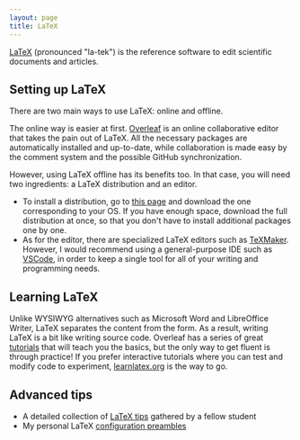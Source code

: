 ```yaml
---
layout: page
title: LaTeX
---
```


[LaTeX](https://www.latex-project.org/) (pronounced "la-tek") is the reference software to edit scientific documents and articles.

## Setting up LaTeX

There are two main ways to use LaTeX: online and offline.

The online way is easier at first. [Overleaf](https://www.overleaf.com/) is an online collaborative editor that takes the pain out of LaTeX. All the necessary packages are automatically installed and up-to-date, while collaboration is made easy by the comment system and the possible GitHub synchronization.

However, using LaTeX offline has its benefits too. In that case, you will need two ingredients: a LaTeX distribution and an editor.

- To install a distribution, go to [this page](https://www.latex-project.org/get/) and download the one corresponding to your OS. If you have enough space, download the full distribution at once, so that you don't have to install additional packages one by one.
- As for the editor, there are specialized LaTeX editors such as [TeXMaker](https://www.xm1math.net/texmaker/). However, I would recommend using a general-purpose IDE such as [VSCode](../tutorials/vscode.md), in order to keep a single tool for all of your writing and programming needs.

## Learning LaTeX

Unlike WYSIWYG alternatives such as Microsoft Word and LibreOffice Writer, LaTeX separates the content from the form. As a result, writing LaTeX is a bit like writing source code. Overleaf has a series of great [tutorials](https://fr.overleaf.com/learn) that will teach you the basics, but the only way to get fluent is through practice! If you prefer interactive tutorials where you can test and modify code to experiment, [learnlatex.org](https://www.learnlatex.org/en/) is the way to go.

## Advanced tips

- A detailed collection of [LaTeX tips](https://github.com/RiMillo/LaTeX_tips) gathered by a fellow student
- My personal LaTeX [configuration preambles](https://github.com/gdalle/LaTeX-packages)
